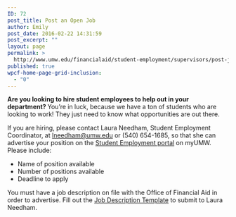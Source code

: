 ```yaml
---
ID: 72
post_title: Post an Open Job
author: Emily
post_date: 2016-02-22 14:31:59
post_excerpt: ""
layout: page
permalink: >
  http://www.umw.edu/financialaid/student-employment/supervisors/post-job/
published: true
wpcf-home-page-grid-inclusion:
  - "0"
---
```

<strong>Are you looking to hire student employees to help out in your department?
</strong>You’re in luck, because we have a ton of students who are looking to work! They just need to know what opportunities are out there.

If you are hiring, please contact Laura Needham, Student Employment Coordinator, at <a href="mailto:lneedham@umw.edu">lneedham@umw.edu</a> or (540) 654-1685, so that she can advertise your position on the <a href="https://orgsync.com/129314/chapter">Student Employment portal</a> on myUMW. Please include:
<ul>
	<li>Name of position available</li>
	<li>Number of positions available</li>
	<li>Deadline to apply</li>
</ul>
You must have a job description on file with the Office of Financial Aid in order to advertise. Fill out the <a href="http://adminfinance.umw.edu/financialaid/files/2016/02/TEMPLATE.docx">Job Description Template</a> to submit to Laura Needham.